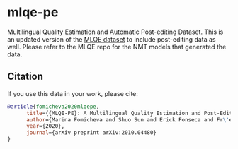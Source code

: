 # mlqe-pe
Multilingual Quality Estimation and Automatic Post-editing Dataset. This is an updated version of the <a href="https://github.com/facebookresearch/mlqe">MLQE dataset</a> to include post-editing data as well. Please refer to the MLQE repo for the NMT models that generated the data.

## Citation

If you use this data in your work, please cite:

```bibtex
@article{fomicheva2020mlqepe,
      title={{MLQE-PE}: A Multilingual Quality Estimation and Post-Editing Dataset}, 
      author={Marina Fomicheva and Shuo Sun and Erick Fonseca and Fr\'ed\'eric Blain and Vishrav Chaudhary and Francisco Guzm\'an and Nina Lopatina and Lucia Specia and Andr\'e F.~T.~Martins},
      year={2020},
      journal={arXiv preprint arXiv:2010.04480}
}
```
